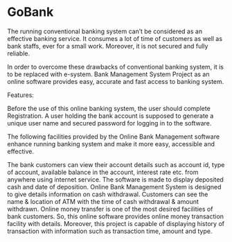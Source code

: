 # GoBank
The running conventional banking system can’t be considered as an effective banking service. It consumes a lot of time of customers as well as bank staffs, ever for a small work. Moreover, it is not secured and fully reliable.

In order to overcome these drawbacks of conventional banking system, it is to be replaced with e-system. Bank Management System Project as an online software provides easy, accurate and fast access to banking system.

Features:

Before the use of this online banking system, the user should complete Registration. A user holding the bank account is supposed to generate a unique user name and secured password for logging in to the software.

The following facilities provided by the Online Bank Management software enhance running banking system and make it more easy, accessible and effective.

The bank customers can view their account details such as account id, type of account, available balance in the account, interest rate etc. from anywhere using internet service.
The software is made to display deposited cash and date of deposition.
Online Bank Management System is designed to give details information on cash withdrawal. Customers can see the name & location of ATM with the time of cash withdrawal & amount withdrawn.
Online money transfer is one of the most desired facilities of bank customers. So, this online software provides online money transaction facility with details.
Moreover, this project is capable of displaying history of transaction with information such as transaction time, amount and type.
